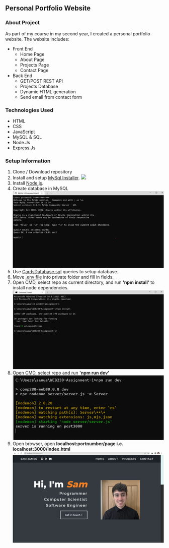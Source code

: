 ## Personal Portfolio Website

### About Project

As part of my course in my second year, I created a personal portfolio website. The website includes:
* Front End
  * Home Page
  * About Page
  * Projects Page
  * Contact Page
* Back End
  * GET/POST REST API
  * Projects Database
  * Dynamic HTML generation
  * Send email from contact form

### Technologies Used

* HTML
* CSS
* JavaScript
* MySQL & SQL
* Node.Js
* Express.Js

### Setup Information

1. Clone / Download repository
2. Install and setup [MySql Installer](https://dev.mysql.com/downloads/installer/). ![](documentation/readme-setup/mysqldownload)
3. Install [Node.js](https://nodejs.org/en/).
4. Create database in MySQL ![](documentation/readme-setup/mysqlsetup.png)
5. Use [CardsDatabase.sql](https://github.falmouth.ac.uk/SJ272585/WEB230-Assignment-1/blob/main/server/sql/CardsDatabase.sql) queries to setup database.
6. Move [.env file](https://github.falmouth.ac.uk/SJ272585/WEB230-Assignment-1/blob/main/documentation/.env) into private folder and fill in fields.
7. Open CMD, select repo as current directory, and run **'npm install'** to install node dependencies. ![](documentation/readme-setup/npminstall.png)
8. Open CMD, select repo and run **'npm run dev'** ![](documentation/readme-setup/npmrundev.png)
9. Open browser, open **localhost:portnumber/page i.e. localhost:3000/index.html** ![](documentation/readme-setup/localhost.png)
